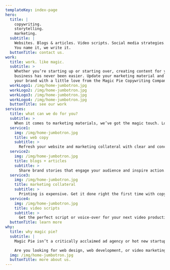 ```yaml
---
templateKey: index-page
hero:
  title: |
    copywriting.  
    storytelling. 
    marketing.
  subtitle: |
    Websites. Blogs & articles. Video scripts. Social media strategies.
    You name it, we write it.
  buttonTitle: contact us.
work:
  title: work. like magic.
  subtitle: >
    Whether you’re starting up or starting over, creating content for your
    business has never been easier. Update your marketing material and enhance
    your brand with a little love from the Magic Pie Copywriting Company.
  workLogo1: /img/home-jumbotron.jpg
  workLogo2: /img/home-jumbotron.jpg
  workLogo3: /img/home-jumbotron.jpg
  workLogo4: /img/home-jumbotron.jpg
  buttonTitle: see our work
services:
  title: what can we do for you?
  subtitle: >
    When it comes to marketing materials, we’ve got the magic touch. Looking for something special? Let’s get together and conjure up some creative content for your business.
  service1: 
    img: /img/home-jumbotron.jpg
    title: web copy
    subtitle: >
      Refresh your website and marketing collateral with clear and concise copywriting.
  service2: 
    img: /img/home-jumbotron.jpg
    title: blogs + articles
    subtitle: >
      Share brand stories that engage your audience and inspire action.
  service3: 
    img: /img/home-jumbotron.jpg
    title: marketing collateral
    subtitle: >
      Printing is expensive. Get it done right the first time with copy that resonates.
  service4: 
    img: /img/home-jumbotron.jpg
    title: video scripts
    subtitle: >
      Get the perfect script or voice-over for your next video production.
  buttonTitle: learn more
why:
  title: why magic pie?
  subtitle: |
    Magic Pie isn’t a critically acclaimed ad agency or hot new startup. That would be cool, but here’s the thing: Magic Pie is just an experienced writer with the skill set and flexibility to write what you want, when you need it.

    Are you looking for web design, web development, or video marketing as well? No problem—we’ve got partners for that.
  img: /img/home-jumbotron.jpg
  buttonTitle: more about us.
---
```

